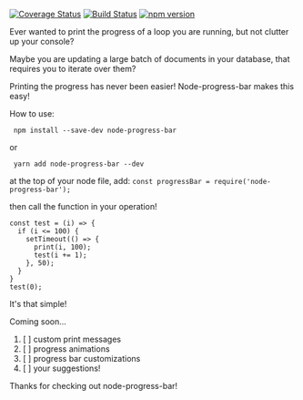 [![Coverage Status](https://coveralls.io/repos/github/davidcsally/node-progress-bar/badge.svg?branch=master)](https://coveralls.io/github/davidcsally/node-progress-bar?branch=master)
[![Build Status](https://travis-ci.org/davidcsally/node-progress-bar.svg?branch=master)](https://travis-ci.org/davidcsally/node-progress-bar)
[![npm version](https://badge.fury.io/js/node-progress-bar.svg)](https://badge.fury.io/js/node-progress-bar)

Ever wanted to print the progress of a loop you are running, but not clutter up your console?

Maybe you are updating a large batch of documents in your database, that requires you to iterate over them?

Printing the progress has never been easier! Node-progress-bar makes this easy!

How to use:

```
 npm install --save-dev node-progress-bar 
```
or 
```
 yarn add node-progress-bar --dev 
```

at the top of your node file, add:
``` const progressBar = require('node-progress-bar'); ```

then call the function in your operation!

```
const test = (i) => {
  if (i <= 100) {
    setTimeout(() => {
      print(i, 100);
      test(i += 1);
    }, 50);
  }
}
test(0);
```

It's that simple!

Coming soon... 
  1. [ ] custom print messages
  2. [ ] progress animations
  3. [ ] progress bar customizations
  4. [ ] your suggestions!

Thanks for checking out node-progress-bar!
